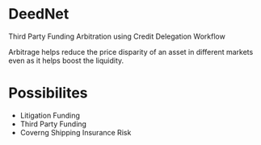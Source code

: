 # DeedNet
Third Party Funding Arbitration using Credit Delegation Workflow

Arbitrage helps reduce the price disparity of an asset in different markets even as it helps boost the liquidity.

# Possibilites
- Litigation Funding
- Third Party Funding
- Coverng Shipping Insurance Risk
